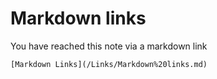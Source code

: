 # Markdown links
You have reached this note via a markdown link 

```
[Markdown Links](/Links/Markdown%20links.md)
```